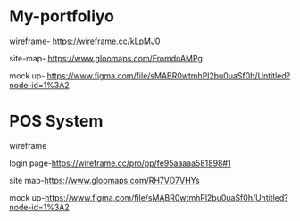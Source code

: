 # My-portfoliyo
wireframe- https://wireframe.cc/kLpMJ0



site-map- https://www.gloomaps.com/FromdoAMPg



mock up- https://www.figma.com/file/sMABR0wtmhPl2bu0uaSf0h/Untitled?node-id=1%3A2


# POS System


wireframe 

login page-https://wireframe.cc/pro/pp/fe95aaaaa581898#1





site map-https://www.gloomaps.com/RH7VD7VHYs


mock up-https://www.figma.com/file/sMABR0wtmhPl2bu0uaSf0h/Untitled?node-id=1%3A2
